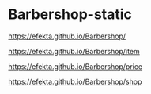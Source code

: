 # Barbershop-static
https://efekta.github.io/Barbershop/

https://efekta.github.io/Barbershop/item

https://efekta.github.io/Barbershop/price

https://efekta.github.io/Barbershop/shop
